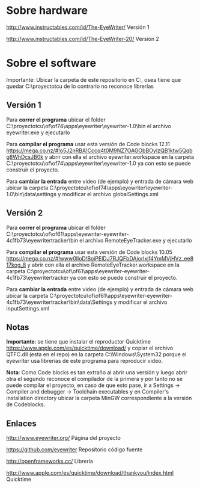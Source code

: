 # Sobre hardware #
http://www.instructables.com/id/The-EyeWriter/ Versión 1

http://www.instructables.com/id/The-EyeWriter-20/ Versión 2

# Sobre el software #
Importante: Ubicar la carpeta de este repositorio en C:, osea tiene que quedar C:\proyectotcu de lo contrario no reconoce librerías

## Versión 1 ##
Para **correr el programa** ubicar el folder C:\proyectotcu\of\of74\apps\eyewriter\eyewriter-1.0\bin el archivo eyewriter.exe y ejecutarlo

Para **compilar el programa** usar esta versión de Code blocks 12.11 https://mega.co.nz/#!o5J2nRBA!Cccq4t0M9NZ7OAGObBOyIzQB1ktw5Qqbg8WhDcsJB0k y abrir con ella el archivo eyewriter.workspace en la carpeta C:\proyectotcu\of\of74\apps\eyewriter\eyewriter-1.0 ya con esto se puede construir el proyecto.

Para **cambiar la entrada** entre video (de ejemplo) y entrada de cámara web ubicar la carpeta C:\proyectotcu\of\of74\apps\eyewriter\eyewriter-1.0\bin\data\settings y modificar el archivo globalSettings.xml 

## Versión 2 ##
Para **correr el programa** ubicar el folder C:\proyectotcu\of\of61\apps\eyewriter-eyewriter-4c1fb73\eyewritertracker\bin el archivo RemoteEyeTracker.exe y ejecutarlo

Para **compilar el programa** usar esta versión de Code blocks 10.05 https://mega.co.nz/#!www0lIoD!BoiPElDJ7RJQFbDAjorlxjf4YmMVjHVz_ee817kog_8 y abrir con ella el archivo RemoteEyeTracker.workspace en la carpeta C:\proyectotcu\of\of61\apps\eyewriter-eyewriter-4c1fb73\eyewritertracker ya con esto se puede construir el proyecto.

Para **cambiar la entrada** entre video (de ejemplo) y entrada de cámara web ubicar la carpeta C:\proyectotcu\of\of61\apps\eyewriter-eyewriter-4c1fb73\eyewritertracker\bin\data\Settings y modificar el archivo inputSettings.xml 

## Notas ##
**Importante**: se tiene que instalar el reproductor Quicktime https://www.apple.com/es/quicktime/download/ y copiar el archivo QTFC.dll (esta en el repo) en la carpeta C:\Windows\System32 porque el eyewriter usa librerías de este programa para reproducir video.

**Nota**: Como Code blocks es tan extraño al abrir una versión y luego abrir otra el segundo reconoce el compilador de la primera y por tanto no se puede compílar el proyecto, en caso de que esto pase, ir a Settings -> Compiler and debugger -> Toolchain executables y en Compiler's installation directory ubicar la carpeta MinGW correspondiente a la versión de Codeblocks.

## Enlaces ##
http://www.eyewriter.org/ Página del proyecto

https://github.com/eyewriter Repositorio código fuente

http://openframeworks.cc/ Librería

http://www.apple.com/es/quicktime/download/thankyou/index.html Quicktime
